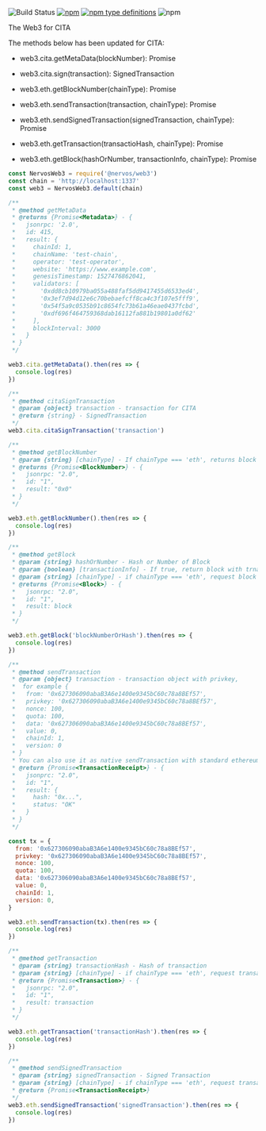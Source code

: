 ![Build Status](https://travis-ci.org/CITA-Toys/web3.svg?branch=master)
[![npm](https://img.shields.io/npm/v/npm.svg)](https://www.npmjs.com/package/@nervos/web3)
[![npm type definitions](https://img.shields.io/npm/types/chalk.svg)](https://www.npmjs.com/package/@nervos/web3)
![npm](https://img.shields.io/npm/l/express.svg)

The Web3 for CITA

The methods below has been updated for CITA:

- web3.cita.getMetaData(blockNumber): Promise<Metadata>

- web3.cita.sign(transaction): SignedTransaction

- web3.eth.getBlockNumber(chainType): Promise<BlockNumber>

- web3.eth.sendTransaction(transaction, chainType): Promise<TransactionReceipt>

- web3.eth.sendSignedTransaction(signedTransaction, chainType): Promise<TransactionReceipt>

- web3.eth.getTransaction(transactioHash, chainType): Promise<Transaction>

- web3.eth.getBlock(hashOrNumber, transactionInfo, chainType): Promise<Block>

```javascript
const NervosWeb3 = require('@nervos/web3')
const chain = 'http://localhost:1337'
const web3 = NervosWeb3.default(chain)

/**
 * @method getMetaData
 * @returns {Promise<Metadata>} - {
 *   jsonrpc: '2.0',
 *   id: 415,
 *   result: {
 *     chainId: 1,
 *     chainName: 'test-chain',
 *     operator: 'test-operator',
 *     website: 'https://www.example.com',
 *     genesisTimestamp: 1527476862041,
 *     validators: [
 *       '0xdd8cb10979ba055a488faf5dd9417455d6533ed4',
 *       '0x3ef7d94d12e6c70bebaefcff8ca4c3f107e5fff9',
 *       '0x54f5a9c0535b91c8654fc73b61a46eae0437fcbd',
 *       '0xdf696f464759368dab16112fa881b19801a0df62'
 *     ],
 *     blockInterval: 3000
 *   }
 * }
 */

web3.cita.getMetaData().then(res => {
  console.log(res)
})

/**
 * @method citaSignTransaction
 * @param {object} transaction - transaction for CITA
 * @return {string} - SignedTransaction
 */
web3.cita.citaSignTransaction('transaction')

/**
 * @method getBlockNumber
 * @param {string} [chainType] - If chainType === 'eth', returns block number of Ethereum
 * @returns {Promise<BlockNumber>} - {
 *   jsonrpc: "2.0",
 *   id: "1",
 *   result: "0x0"
 * }
 */

web3.eth.getBlockNumber().then(res => {
  console.log(res)
})

/**
 * @method getBlock
 * @param {string} hashOrNumber - Hash or Number of Block
 * @param {boolean} [transactionInfo] - If true, return block with trnasaction content, else return block with transaction hash
 * @param {string} [chainType] - if chainType === 'eth', request block of Ethereum
 * @returns {Promise<Block>} - {
 *   jsonrpc: "2.0",
 *   id: "1",
 *   result: block
 * }
 */

web3.eth.getBlock('blockNumberOrHash').then(res => {
  console.log(res)
})

/**
 * @method sendTransaction
 * @param {object} transaction - transaction object with privkey,
 *  for example {
 *   from: '0x627306090abaB3A6e1400e9345bC60c78a8BEf57',
 *   privkey: '0x627306090abaB3A6e1400e9345bC60c78a8BEf57',
 *   nonce: 100,
 *   quota: 100,
 *   data: '0x627306090abaB3A6e1400e9345bC60c78a8BEf57',
 *   value: 0,
 *   chainId: 1,
 *   version: 0
 * }
 * You can also use it as native sendTransaction with standard ethereum transaction
 * @return {Promise<TransactionReceipt>} - {
 *   jsonprc: "2.0",
 *   id: "1",
 *   result: {
 *     hash: "0x...",
 *     status: "OK"
 *   }
 * }
 */

const tx = {
  from: '0x627306090abaB3A6e1400e9345bC60c78a8BEf57',
  privkey: '0x627306090abaB3A6e1400e9345bC60c78a8BEf57',
  nonce: 100,
  quota: 100,
  data: '0x627306090abaB3A6e1400e9345bC60c78a8BEf57',
  value: 0,
  chainId: 1,
  version: 0,
}

web3.eth.sendTransaction(tx).then(res => {
  console.log(res)
})

/**
 * @method getTransaction
 * @param {string} transactionHash - Hash of transaction
 * @param {string} [chainType] - if chainType === 'eth', request transaction of Ethereum
 * @return {Promise<Transaction>} - {
 *   jsonrpc: "2.0",
 *   id: "1",
 *   result: transaction
 * }
 */

web3.eth.getTransaction('transactionHash').then(res => {
  console.log(res)
})

/**
 * @method sendSignedTransaction
 * @param {string} signedTransaction - Signed Transaction
 * @param {string} [chainType] - if chainType === 'eth', request transaction of Ethereum
 * @return {Promise<TransactionReceipt>}
 */
web3.eth.sendSignedTransaction('signedTransaction').then(res => {
  console.log(res)
})
```
